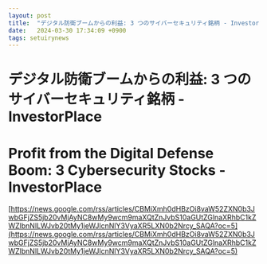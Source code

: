 ```yaml
---
layout: post
title:  "デジタル防衛ブームからの利益: 3 つのサイバーセキュリティ銘柄 - InvestorPlace"
date:   2024-03-30 17:34:09 +0900
tags: setuirynews 
---
```


# デジタル防衛ブームからの利益: 3 つのサイバーセキュリティ銘柄 - InvestorPlace



# Profit from the Digital Defense Boom: 3 Cybersecurity Stocks - InvestorPlace

[https://news.google.com/rss/articles/CBMiXmh0dHBzOi8vaW52ZXN0b3JwbGFjZS5jb20vMjAyNC8wMy9wcm9maXQtZnJvbS10aGUtZGlnaXRhbC1kZWZlbnNlLWJvb20tMy1jeWJlcnNlY3VyaXR5LXN0b2Nrcy_SAQA?oc=5](https://news.google.com/rss/articles/CBMiXmh0dHBzOi8vaW52ZXN0b3JwbGFjZS5jb20vMjAyNC8wMy9wcm9maXQtZnJvbS10aGUtZGlnaXRhbC1kZWZlbnNlLWJvb20tMy1jeWJlcnNlY3VyaXR5LXN0b2Nrcy_SAQA?oc=5)

